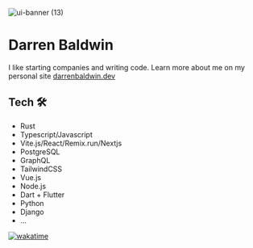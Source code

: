

![ui-banner (13)](https://github.com/DarrenBaldwin07/DarrenBaldwin07/assets/68653294/a53fce84-b120-489d-a795-12be94e67641)


# Darren Baldwin
I like starting companies and writing code. Learn more about me on my personal site <a href='https://darrenbaldwin.dev' target='_blank'>darrenbaldwin.dev</a> 

## Tech 🛠
- Rust
- Typescript/Javascript
- Vite.js/React/Remix.run/Nextjs
- PostgreSQL
- GraphQL
- TailwindCSS
- Vue.js
- Node.js
- Dart + Flutter
- Python
- Django
- ...

[![wakatime](https://wakatime.com/badge/user/4846b6ec-023c-402e-9ec8-c2ad667aea0f.svg)](https://wakatime.com/@4846b6ec-023c-402e-9ec8-c2ad667aea0f)
